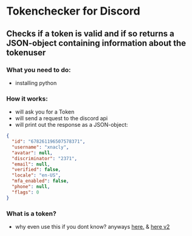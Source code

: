 # Tokenchecker for Discord
## Checks if a token is valid and if so returns a JSON-object containing information about the tokenuser
### What you need to do:
  - installing python
  
### How it works:
  - will ask you for a Token
  - will send a request to the discord api
  - will print out the response as a JSON-object:
  ```JSON
  {
    "id": "678261196507578371",
    "username": "xnacly",
    "avatar": null,
    "discriminator": "2371",
    "email": null,
    "verified": false,
    "locale": "en-US",
    "mfa_enabled": false,
    "phone": null,
    "flags": 0
  }
  ```
### What is a token?
  - why even use this if you dont know? anyways [here.](https://discordapp.com/developers/docs/topics/oauth2#bots) & [here v2](https://discordapp.com/developers/docs/topics/oauth2#bots)
